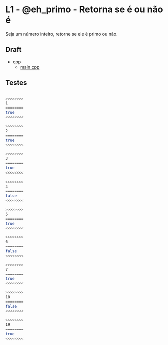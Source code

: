 # L1 - @eh_primo - Retorna se é ou não é

Seja um número inteiro, retorne se ele é primo ou não.

## Draft

<!-- links .cache/draft -->
- cpp
  - [main.cpp](.cache/draft/cpp/main.cpp)
<!-- links -->

## Testes

```bash

>>>>>>>>
1
========
true
<<<<<<<<

>>>>>>>>
2
========
true
<<<<<<<<

>>>>>>>>
3
========
true
<<<<<<<<

>>>>>>>>
4
========
false
<<<<<<<<

>>>>>>>>
5
========
true
<<<<<<<<

>>>>>>>>
6
========
false
<<<<<<<<

>>>>>>>>
7
========
true
<<<<<<<<

>>>>>>>>
18
========
false
<<<<<<<<

>>>>>>>>
19
========
true
<<<<<<<<

```
